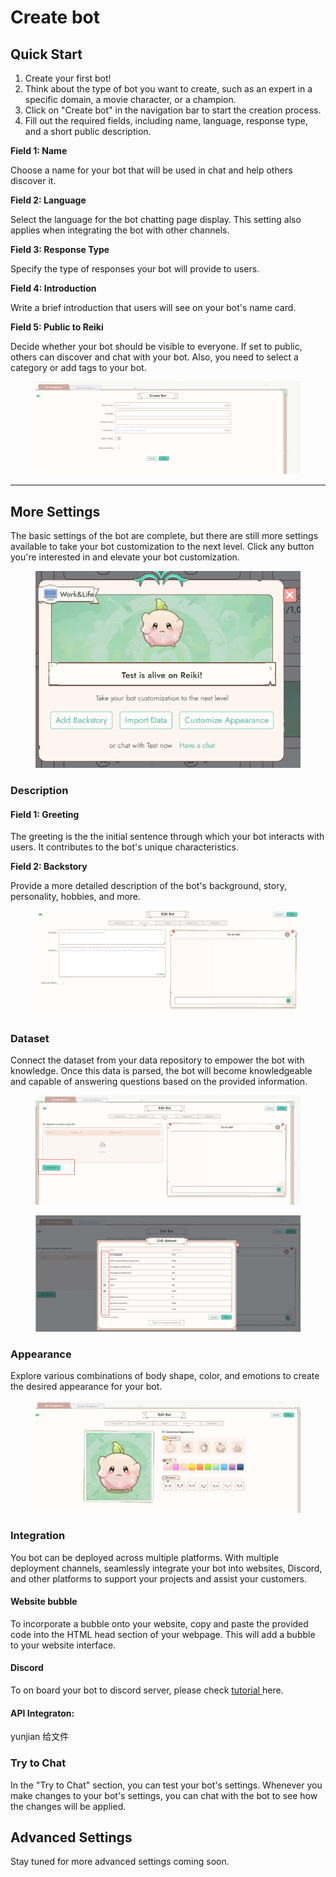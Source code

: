 # Create bot

## **Quick Start**

1. Create your first bot!
2. Think about the type of bot you want to create, such as an expert in a specific domain, a movie character, or a champion.
3. Click on "Create bot" in the navigation bar to start the creation process.
4. Fill out the required fields, including name, language, response type, and a short public description.

**Field 1: Name**

Choose a name for your bot that will be used in chat and help others discover it.

**Field 2: Language**

Select the language for the bot chatting page display. This setting also applies when integrating the bot with other channels.

**Field 3: Response Type**

Specify the type of responses your bot will provide to users.

**Field 4: Introduction**

Write a brief introduction that users will see on your bot's name card.

**Field 5: Public to Reiki**

Decide whether your bot should be visible to everyone. If set to public, others can discover and chat with your bot. Also, you need to select a category or add tags to your bot.

<figure><img src="../../../.gitbook/assets/image (20).png" alt=""><figcaption></figcaption></figure>



***

## **More Settings**

The basic settings of the bot are complete, but there are still more settings available to take your bot customization to the next level. Click any button you're interested in and elevate your bot customization.

<figure><img src="../../../.gitbook/assets/image (21).png" alt=""><figcaption></figcaption></figure>

### **Description**

#### Field 1: Greeting

The greeting is the the initial sentence through which your bot interacts with users. It contributes to the bot's unique characteristics.

**Field 2: Backstory**

Provide a more detailed description of the bot's background, story, personality, hobbies, and more.

<figure><img src="../../../.gitbook/assets/image (22).png" alt=""><figcaption></figcaption></figure>



### **Dataset**

Connect the dataset from your data repository to empower the bot with knowledge. Once this data is parsed, the bot will become knowledgeable and capable of answering questions based on the provided information.

<figure><img src="../../../.gitbook/assets/1695284778415.png" alt=""><figcaption></figcaption></figure>

<figure><img src="../../../.gitbook/assets/1695284821897.png" alt=""><figcaption></figcaption></figure>

###

### **Appearance**

Explore various combinations of body shape, color, and emotions to create the desired appearance for your bot.

<figure><img src="../../../.gitbook/assets/image (23).png" alt=""><figcaption></figcaption></figure>

### **Integration**

You bot can be deployed across multiple platforms. With multiple deployment channels, seamlessly integrate your bot into websites, Discord, and other platforms to support your projects and assist your customers.

#### Website bubble

To incorporate a bubble onto your website, copy and paste the provided code into the HTML head section of your webpage. This will add a bubble to your website interface.

####

#### Discord

To on board your bot to discord server, please check [tutorial ](https://web3go.notion.site/Onboard-your-bot-to-Discord-server-049fb2762ea44852b4745c34831f8da8?pvs=25)here.

#### API Integraton:

yunjian 给文件



### Try to Chat

In the "Try to Chat" section, you can test your bot's settings. Whenever you make changes to your bot's settings, you can chat with the bot to see how the changes will be applied.







## Advanced Settings

Stay tuned for more advanced settings coming soon.
